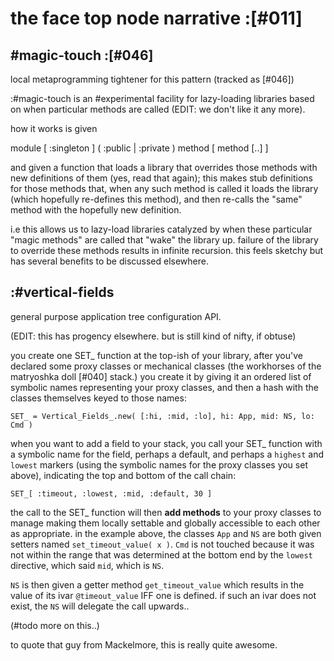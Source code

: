 # the face top node narrative :[#011]



## #magic-touch :[#046]

local metaprogramming tightener for this pattern
(tracked as [#046])

:#magic-touch is an #experimental facility for lazy-loading libraries based
on when particular methods are called (EDIT: we don't like it any more).

how it works is given

  module [ :singleton ] ( :public | :private ) method [ method [..] ]

and given a function that loads a library that overrides those methods with
new definitions of them (yes, read that again); this makes stub definitions
for those methods that, when any such method is called it loads the library
(which hopefully re-defines this method), and then re-calls the "same" method
with the hopefully new definition.

i.e this allows us to lazy-load libraries catalyzed by when these particular
"magic methods" are called that "wake" the library up. failure of the library
to override these methods results in infinite recursion. this feels sketchy
but has several benefits to be discussed elsewhere.



## :#vertical-fields

general purpose application tree configuration API.

(EDIT: this has progency elsewhere. but is still kind of nifty, if obtuse)

you create one SET_ function at the top-ish of your library, after you've
declared some proxy classes or mechanical classes (the workhorses
of the matryoshka doll [#040] stack.) you create it by giving it an
ordered list of symbolic names representing your proxy classes, and then
a hash with the classes themselves keyed to those names:

    SET_ = Vertical_Fields_.new( [:hi, :mid, :lo], hi: App, mid: NS, lo: Cmd )

when you want to add a field to your stack, you call your SET_ function
with a symbolic name for the field, perhaps a default, and perhaps a
`highest` and `lowest` markers (using the symbolic names for the proxy
classes you set above), indicating the top and bottom of the call chain:

    SET_[ :timeout, :lowest, :mid, :default, 30 ]

the call to the SET_ function will then **add methods** to your proxy
classes to manage making them locally settable and globally accessible
to each other as appropriate. in the example above, the classes `App`
and `NS` are both given setters named `set_timeout_value( x )`. `Cmd`
is not touched because it was not within the range that was determined
at the bottom end by the `lowest` directive, which said `mid`, which is
`NS`.

`NS` is then given a getter method `get_timeout_value` which results
in the value of its ivar `@timeout_value` IFF one is defined. if such
an ivar does not exist, the `NS` will delegate the call upwards..

(#todo more on this..)

to quote that guy from Mackelmore, this is really quite awesome.
